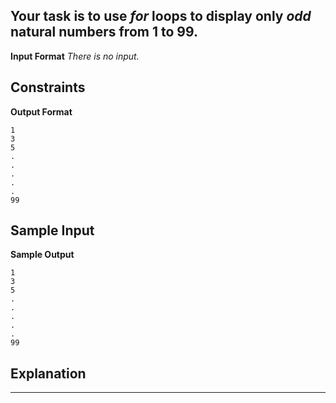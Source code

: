 ## Your task is to use _for_ loops to display only _odd_ natural numbers from 1 to 99.

**Input Format**
_There is no input._

**Constraints**
-

**Output Format**
```
1
3
5
.
.
.
.
.
99  
```

**Sample Input**
-

**Sample Output**
```
1
3
5
.
.
.
.
.
99  
```

**Explanation**
-

---

```shell

```